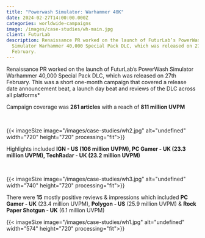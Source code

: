```yaml
---
title: "Powerwash Simulator: Warhammer 40K"
date: 2024-02-27T14:00:00.000Z
categories: worldwide-campaigns
image: /images/case-studies/wh-main.jpg
client: FuturLab
description: Renaissance PR worked on the launch of FuturLab’s PowerWash
  Simulator Warhammer 40,000 Special Pack DLC, which was released on 27th
  February.
---
```

Renaissance PR worked on the launch of FuturLab’s PowerWash Simulator Warhammer 40,000 Special Pack DLC, which was released on 27th February. This was a short one-month campaign that covered a release date announcement beat, a launch day beat and reviews of the DLC across all platforms*​

Campaign coverage was **261 articles** with a reach of **811 million UVPM​**

​

{{< imageSize image="/images/case-studies/wh2.jpg"  alt="undefined" width="720" height="720" processing="fit">}}

Highlights included **IGN - US (106 million UVPM), PC Gamer - UK (23.3 million UVPM), TechRadar - UK (23.2 million UVPM)​**

​

{{< imageSize image="/images/case-studies/wh3.jpg"  alt="undefined" width="740" height="720" processing="fit">}}

There were **15** mostly positive reviews & impressions which included **PC Gamer - UK** (23.4 million UVPM), **Polygon - US** (25.9 million UVPM) & **Rock Paper Shotgun - UK** (6.1 million UVPM)

{{< imageSize image="/images/case-studies/wh1.jpg"  alt="undefined" width="574" height="720" processing="fit">}}
